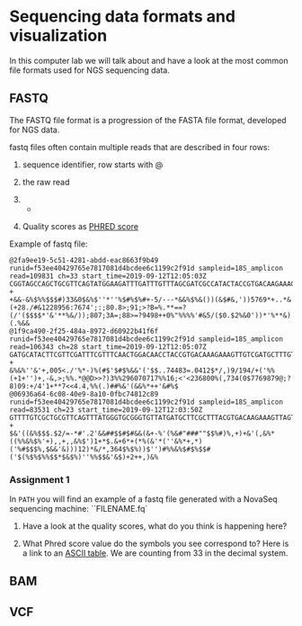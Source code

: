# Sequencing data formats and visualization 
In this computer lab we will talk about and have a look at the most common file formats used for NGS sequencing data. 

## FASTQ
The FASTQ file format is a progression of the FASTA file format, developed for NGS data.  

fastq files often contain multiple reads that are described in four rows:
 
1. sequence identifier, row starts with @ 

2. the raw read 

3. + 

4. Quality scores as [PHRED score](https://en.wikipedia.org/wiki/FASTQ_format#Encoding) 

Example of fastq file: 
```text
@2fa9ee19-5c51-4281-abdd-eac8663f9b49 runid=f53ee40429765e7817081d4bcdee6c1199c2f91d sampleid=18S_amplicon read=109831 ch=33 start_time=2019-09-12T12:05:03Z
CGGTAGCCAGCTGCGTTCAGTATGGAAGATTTGATTTGTTTAGCGATCGCCATACTACCGTGACAAGAAAGTTGTCAGTCTTTGTGACTTGCCTGTCGCTCTATCTTCCAGACTCCTTGGTCCGTGTTCAATCCCGGTAGTAGCGACGGGCGGTGTATGTATTATCAGCGCAACAGAAACAAAGACACC
+
+&&-&%$%%$$$#)33&0$&%$''*''%$#%$%#+-5/---*&&%$%&())(&$#&,'))5769*+..*&(+28./#&1228956:7674';:;80.8>;91;>?B=%.**==?(/'($$$$*'&'**%&/));807;3A=;88>=?9498++0%"%%%%'#&5/($0.$2%&0'))*'%**&)(.%&&
@1f9ca490-2f25-484a-8972-d60922b41f6f runid=f53ee40429765e7817081d4bcdee6c1199c2f91d sampleid=18S_amplicon read=106343 ch=28 start_time=2019-09-12T12:05:07Z
GATGCATACTTCGTTCGATTTCGTTTCAACTGGACAACCTACCGTGACAAAGAAAGTTGTCGATGCTTTGTGACTTGCTGTCCTCTATCTTCAGACTCCTTGGTCCATTTCAAGACCAAACAATCAGTAGTAGCGACGGGCGGTGTGGCAATATCGCTTTCAACGAAACACAAAGAAT
+
&%&%''&'+,005<./'%*-)%(#$'$#$%&&'('$$..74483=.0412$*/,)9/194/+('%%(+1+'')+,-&,>;%%.*@@D>>?)3%%296070717%%16;<'<236800%(,734(0$7769879@;?8)09:+/4'1+**7<<4.4,%%(.)##%&'(&&%*++'&#%$
@06936a64-6c08-40e9-8a10-0fbc74812c89 runid=f53ee40429765e7817081d4bcdee6c1199c2f91d sampleid=18S_amplicon read=83531 ch=23 start_time=2019-09-12T12:03:50Z
GTTTTGTCGCTGCGTTCAGTTTATGGGTGCGGGTGTTATGATGCTTCGCTTTACGTGACAAGAAAGTTAGTAGATTGTCTTTATGTTTCTGTGGTGCTGATATTGCCACACCGCCCGATAGCTCTACCGATTGAAACACGGACCAAGGAATCGGAAATGTAGGCGAGCAGGCCGTCCTGAACACCCATTAACTTTCTTGTC
+
$&'((&%$$$.$2/=-*#'.2'&&##$$#$#&&(&+-%'(%&#"###""$$%#)%,+)+&'(,&%*((%%&%$%'+),,+,,&%$')1+*$.&+6*+(*%(&'*(''&%*+,*)('%#$$$%,$&&'&)))12)*&/*,364$%$%))$'')#%%&%$#$%$$#('$(%$%$%%$$*$&$%)''%%$$&'&$)+2++,)&%
```

### Assignment 1

In `PATH` you will find an example of a fastq file generated with a NovaSeq sequencing machine: ``FILENAME.fq`

1. Have a look at the quality scores, what do you think is happening here? 

2. What Phred score value do the symbols you see correspond to? Here is a link to an [ASCII table](https://en.wikipedia.org/wiki/ASCII#Printable_characters). We are counting from 33 in the decimal system. 

## BAM
## VCF 
